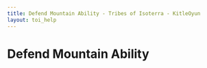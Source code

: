 ```yaml
---
title: Defend Mountain Ability - Tribes of Isoterra - KitleOyun
layout: toi_help
---
```


<h1 class="h1">Defend Mountain Ability</h1>

